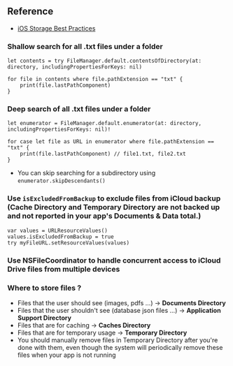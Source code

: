 ## Reference
- [iOS Storage Best Practices](https://developer.apple.com/videos/play/tech-talks/204/)

### Shallow search for all .txt files under a folder
```
let contents = try FileManager.default.contentsOfDirectory(at: directory, includingPropertiesForKeys: nil)

for file in contents where file.pathExtension == "txt" {
    print(file.lastPathComponent)
}
```
### Deep search of all .txt files under a folder
```
let enumerator = FileManager.default.enumerator(at: directory, includingPropertiesForKeys: nil)!

for case let file as URL in enumerator where file.pathExtension == "txt" {
    print(file.lastPathComponent) // file1.txt, file2.txt
}
```
- You can skip searching for a subdirectory using `enumerator.skipDescendants()`

### Use `isExcludedFromBackup` to exclude files from iCloud backup (Cache Directory and Temporary Directory are not backed up and not reported in your app's Documents & Data total.)

```
var values = URLResourceValues()
values.isExcludedFromBackup = true
try myFileURL.setResourceValues(values)
```
### Use NSFileCoordinator to handle concurrent access to iCloud Drive files from multiple devices
### Where to store files ?
- Files that the user should see (images, pdfs ...) -> **Documents Directory**
- Files that the user shouldn't see (database json files ...) -> **Application Support Directory**
- Files that are for caching -> **Caches Directory**
- Files that are for temporary usage -> **Temporary Directory**
- You should manually remove files in Temporary Directory after you're done with them, even though the system will periodically remove these files when your app is not running
